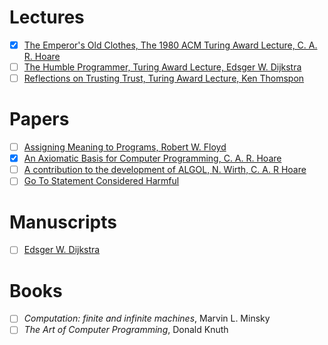 # Lectures
- [x] [The Emperor's Old Clothes, The 1980 ACM Turing Award Lecture, C. A. R. Hoare](https://www.cs.fsu.edu/~engelen/courses/COP4610/hoare.pdf)
- [ ] [The Humble Programmer, Turing Award Lecture, Edsger W. Dijkstra](https://www.cs.utexas.edu/users/EWD/ewd03xx/EWD340.PDF)
- [ ] [Reflections on Trusting Trust, Turing Award Lecture, Ken Thomspon](https://www.jmeiners.com/efficient-programming-with-components/papers/trusting-trust-thompson.pdf)

# Papers
- [ ] [Assigning Meaning to Programs, Robert W. Floyd](https://people.eecs.berkeley.edu/~necula/Papers/FloydMeaning.pdf)
- [x] [An Axiomatic Basis for Computer Programming, C. A. R. Hoare](https://dl.acm.org/doi/pdf/10.1145/363235.363259)
- [ ] [A contribution to the development of ALGOL, N. Wirth, C. A. R Hoare](https://dl.acm.org/doi/pdf/10.5555/63445.C1104358)
- [ ] [Go To Statement Considered Harmful](https://homepages.cwi.nl/~storm/teaching/reader/Dijkstra68.pdf)

# Manuscripts
- [ ] [Edsger W. Dijkstra](https://www.cs.utexas.edu/users/EWD/)

# Books
- [ ] _Computation: finite and infinite machines_, Marvin L. Minsky
- [ ] _The Art of Computer Programming_, Donald Knuth